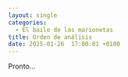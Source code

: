 ```yaml
---
layout: single
categories:
  - El baile de las marionetas
title: Orden de análisis
date: 2025-01-26  17:00:01 +0100
---
```

Pronto...
